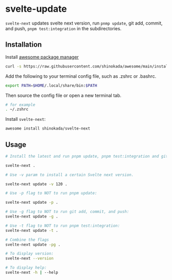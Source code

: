 # svelte-update

`svelte-next` updates svelte next version, run `pnmp update`, git add, commit, and push, `pnpm test:integration` in the subdirectories.

## Installation

Install [awesome package manager](https://github.com/shinokada/awesome)

```sh
curl -s https://raw.githubusercontent.com/shinokada/awesome/main/install | bash -s install
```

Add the following to your terminal config file, such as .zshrc or .bashrc.

```sh
export PATH=$HOME/.local/share/bin:$PATH
```

Then source the config file or open a new terminal tab.

```sh
# for example
. ~/.zshrc
```

Install `svelte-next`:

```sh
awesome install shinokada/svelte-next
```

## Usage

```sh
# Install the latest and run pnpm update, pnpm test:integration and git add, commit, and push if it is a git repo in subdirectories of the current directory

svelte-next .

# Use -v param to install a certain Svelte next version.

svelte-next update -v 120 .

# Use -p flag to NOT to run pnpm update:

svelte-next update -p .

# Use -g flag to NOT to run git add, commit, and push:
svelte-next update -g .

# Use -t flag to NOT to run pnpm test:integration:
svelte-next update -t .

# Combine the flags
svelte-next update -pg .

# To display version: 
svelte-next --version

# To display help:
svelte-next -h | --help
```

